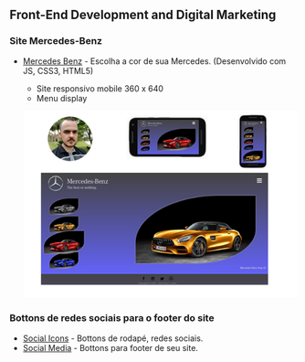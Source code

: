 ## Front-End Development and Digital Marketing ##

### Site Mercedes-Benz ### 

* [Mercedes Benz](https://emersonn-e-coder.github.io/Mercedes-Benz/) - Escolha a cor de sua Mercedes. (Desenvolvido com JS, CSS3, HTML5)
    *  Site responsivo mobile 360 x 640
    *  Menu display 
    
    ![](https://github.com/emersonn-e-coder/Mercedes-Benz/blob/master/imagens/paper-web.png)

### Bottons de redes sociais para o footer do site ###

* [Social Icons](https://emersonn-e-coder.github.io/Social-icons/) - Bottons de rodapé, redes sociais.
* [Social Media](https://emersonn-e-coder.github.io/Social-Media/) - Bottons para footer de seu site.

